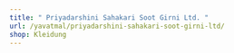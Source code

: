 ```yaml
---
title: " Priyadarshini Sahakari Soot Girni Ltd. "
url: /yavatmal/priyadarshini-sahakari-soot-girni-ltd/
shop: Kleidung
---
```

